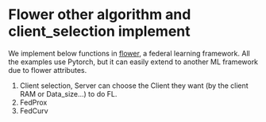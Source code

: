 # Flower other algorithm and client_selection implement
We implement below functions in [flower](https://flower.dev/docs/), a federal learning framework. All the examples use Pytorch, but it can easily extend to another ML framework due to flower attributes.

1. Client selection, Server can choose the Client they want (by the client RAM or Data_size...) to do FL.
2. FedProx
3. FedCurv